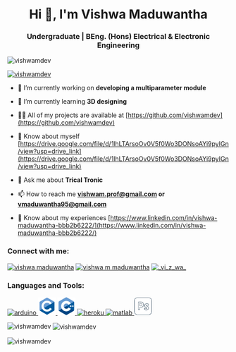<h1 align="center">Hi 👋, I'm Vishwa Maduwantha</h1>
<h3 align="center">Undergraduate | BEng. (Hons) Electrical & Electronic Engineering</h3>

<p align="left"> <img src="https://komarev.com/ghpvc/?username=vishwamdev&label=Profile%20views&color=0e75b6&style=flat" alt="vishwamdev" /> </p>

<p align="left"> <a href="https://github.com/ryo-ma/github-profile-trophy"><img src="https://github-profile-trophy.vercel.app/?username=vishwamdev" alt="vishwamdev" /></a> </p>

- 🔭 I’m currently working on **developing a multiparameter module**

- 🌱 I’m currently learning **3D designing**

- 👨‍💻 All of my projects are available at [https://github.com/vishwamdev](https://github.com/vishwamdev)

- 📝 Know about myself [https://drive.google.com/file/d/1lhLTArsoOv0V5f0Wo3DONsoAYi9pyIGn/view?usp=drive_link](https://drive.google.com/file/d/1lhLTArsoOv0V5f0Wo3DONsoAYi9pyIGn/view?usp=drive_link)

- 💬 Ask me about **Trical Tronic**

- 📫 How to reach me **vishwam.prof@gmail.com or vmaduwantha95@gmail.com**

- 📄 Know about my experiences [https://www.linkedin.com/in/vishwa-maduwantha-bbb2b6222/](https://www.linkedin.com/in/vishwa-maduwantha-bbb2b6222/)

<h3 align="left">Connect with me:</h3>
<p align="left">
<a href="https://linkedin.com/in/vishwa maduwantha" target="blank"><img align="center" src="https://raw.githubusercontent.com/rahuldkjain/github-profile-readme-generator/master/src/images/icons/Social/linked-in-alt.svg" alt="vishwa maduwantha" height="30" width="40" /></a>
<a href="https://fb.com/vishwa m maduwantha" target="blank"><img align="center" src="https://raw.githubusercontent.com/rahuldkjain/github-profile-readme-generator/master/src/images/icons/Social/facebook.svg" alt="vishwa m maduwantha" height="30" width="40" /></a>
<a href="https://instagram.com/_vi_z_wa_" target="blank"><img align="center" src="https://raw.githubusercontent.com/rahuldkjain/github-profile-readme-generator/master/src/images/icons/Social/instagram.svg" alt="_vi_z_wa_" height="30" width="40" /></a>
</p>

<h3 align="left">Languages and Tools:</h3>
<p align="left"> <a href="https://www.arduino.cc/" target="_blank" rel="noreferrer"> <img src="https://cdn.worldvectorlogo.com/logos/arduino-1.svg" alt="arduino" width="40" height="40"/> </a> <a href="https://www.cprogramming.com/" target="_blank" rel="noreferrer"> <img src="https://raw.githubusercontent.com/devicons/devicon/master/icons/c/c-original.svg" alt="c" width="40" height="40"/> </a> <a href="https://www.w3schools.com/cpp/" target="_blank" rel="noreferrer"> <img src="https://raw.githubusercontent.com/devicons/devicon/master/icons/cplusplus/cplusplus-original.svg" alt="cplusplus" width="40" height="40"/> </a> <a href="https://heroku.com" target="_blank" rel="noreferrer"> <img src="https://www.vectorlogo.zone/logos/heroku/heroku-icon.svg" alt="heroku" width="40" height="40"/> </a> <a href="https://www.mathworks.com/" target="_blank" rel="noreferrer"> <img src="https://upload.wikimedia.org/wikipedia/commons/2/21/Matlab_Logo.png" alt="matlab" width="40" height="40"/> </a> <a href="https://www.photoshop.com/en" target="_blank" rel="noreferrer"> <img src="https://raw.githubusercontent.com/devicons/devicon/master/icons/photoshop/photoshop-line.svg" alt="photoshop" width="40" height="40"/> </a> </p>

<p><img align="left" src="https://github-readme-stats.vercel.app/api/top-langs?username=vishwamdev&show_icons=true&locale=en&layout=compact" alt="vishwamdev" /></p>

<p>&nbsp;<img align="center" src="https://github-readme-stats.vercel.app/api?username=vishwamdev&show_icons=true&locale=en" alt="vishwamdev" /></p>

<p><img align="center" src="https://github-readme-streak-stats.herokuapp.com/?user=vishwamdev&" alt="vishwamdev" /></p>

